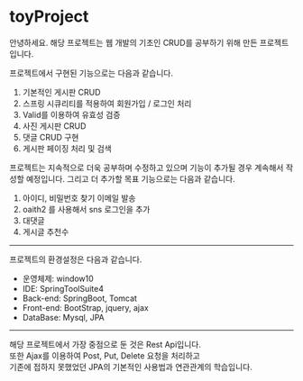 # toyProject


안녕하세요. 
해당 프로젝트는 웹 개발의 기초인 CRUD를 공부하기 위해 만든 프로젝트입니다.

프로젝트에서 구현된 기능으로는 다음과 같습니다.

1. 기본적인 게시판 CRUD
2. 스프링 시큐리티를 적용하여 회원가입 / 로그인 처리
3. Valid를 이용하여 유효성 검증
4. 사진 게시판 CRUD
5. 댓글 CRUD 구현
6. 게시판 페이징 처리 및 검색

프로젝트는 지속적으로 더욱 공부하며 수정하고 있으며 기능이 추가될 경우 계속해서 작성할 예정입니다.
그리고 더 추가할 목표 기능으로는 다음과 같습니다.

1. 아이디, 비밀번호 찾기 이메일 발송
2. oaith2 를 사용해서 sns 로그인을 추가
3. 대댓글
4. 게시글 추천수 

<hr>

프로젝트의 환경설정은 다음과 같습니다.

* 운영체제: window10 
* IDE: SpringToolSuite4 
* Back-end: SpringBoot, Tomcat 
* Front-end: BootStrap, jquery, ajax 
* DataBase: Mysql, JPA

<hr>

해당 프로젝트에서 가장 중점으로 둔 것은 Rest Api입니다. <br>
또한 Ajax를 이용하여 Post, Put, Delete 요청을 처리하고 <br>
기존에 접하지 못했었던 JPA의 기본적인 사용법과 연관관계의 학습입니다. 


